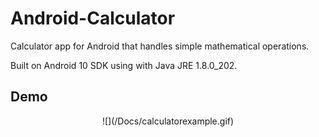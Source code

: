 # Android-Calculator
Calculator app for Android that handles simple mathematical operations.

Built on Android 10 SDK using with Java JRE 1.8.0_202.

## Demo
<p align="center">
![](/Docs/calculatorexample.gif)
</p>
